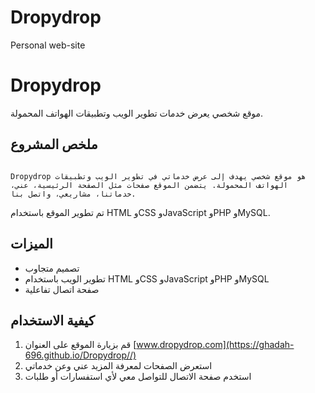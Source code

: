 # Dropydrop
Personal web-site

# Dropydrop

موقع شخصي يعرض خدمات تطوير الويب وتطبيقات الهواتف المحمولة.

## ملخص المشروع
                                                                                                                    Dropydrop هو موقع شخصي يهدف إلى عرض خدماتي في تطوير الويب وتطبيقات الهواتف المحمولة. يتضمن الموقع صفحات مثل الصفحة الرئيسية، عني، خدماتنا، مشاريعي، واتصل بنا. 
   تم تطوير الموقع باستخدام HTML وCSS وJavaScript وPHP وMySQL.     
                                                                

## الميزات
- تصميم متجاوب
- تطوير الويب باستخدام HTML وCSS وJavaScript وPHP وMySQL
- صفحة اتصال تفاعلية

## كيفية الاستخدام
1. قم بزيارة الموقع على العنوان [www.dropydrop.com](https://ghadah-696.github.io/Dropydrop//)
2. استعرض الصفحات لمعرفة المزيد عني وعن خدماتي
3. استخدم صفحة الاتصال للتواصل معي لأي استفسارات أو طلبات

